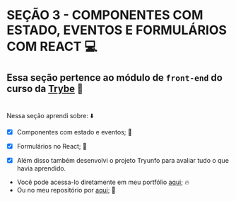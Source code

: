 # SEÇÃO 3 - COMPONENTES COM ESTADO, EVENTOS E FORMULÁRIOS COM REACT :computer:

## Essa seção pertence ao módulo de `front-end` do curso da [Trybe](https://www.betrybe.com/) :green_heart:
#

Nessa seção aprendi sobre: :arrow_down:

- [x] Componentes com estado e eventos; :rocket:

- [x] Formulários no React; :rocket:

- [x] Além disso também desenvolvi o projeto Tryunfo para avaliar tudo o que havia aprendido.

- Você pode acessa-lo diretamente em meu portfólio [aqui](); :fire:
- Ou no meu repositório por [aqui](); :memo:
#
